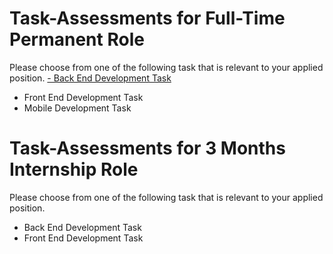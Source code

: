 # Task-Assessments for Full-Time Permanent Role

Please choose from one of the following task that is relevant to your applied position.
<a href="">- Back End Development Task</a>
- Front End Development Task
- Mobile Development Task

# Task-Assessments for 3 Months Internship Role

Please choose from one of the following task that is relevant to your applied position.
- Back End Development Task
- Front End Development Task
